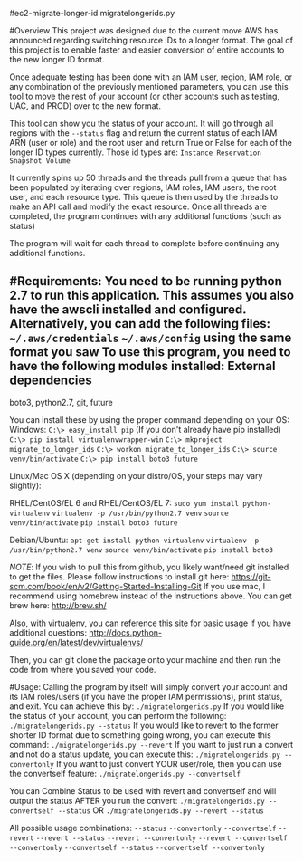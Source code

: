#ec2-migrate-longer-id
migratelongerids.py

#Overview
This project was designed due to the current move AWS has announced regarding switching resource IDs to a longer format.
The goal of this project is to enable faster and easier conversion of entire accounts to the new longer ID format.

Once adequate testing has been done with an IAM user, region, IAM role, or any combination of the previously mentioned
parameters, you can use this tool to move the rest of your account (or other accounts such as testing, UAC, and PROD)
over to the new format.

This tool can show you the status of your account. It will go through all regions with the `--status` flag and return
the current status of each IAM ARN (user or role) and the root user and return True or False for each of the longer
ID types currently. Those id types are:
`Instance
Reservation
Snapshot
Volume`

It currently spins up 50 threads and the threads pull from a queue that has been populated by iterating over regions,
IAM roles, IAM users, the root user, and each resource type. This queue is then used by the threads to make an API call
and modify the exact resource. Once all threads are completed, the program continues with any additional functions
(such as status)

The program will wait for each thread to complete before continuing any additional functions.

#Requirements:
You need to be running python 2.7 to run this application. This assumes you also have the awscli installed and
configured. Alternatively, you can add the following files:
`~/.aws/credentials`
`~/.aws/config`
using the same format you saw 
To use this program, you need to have the following modules installed:
External dependencies
---------------------

boto3, python2.7, git, future

You can install these by using the proper command depending on your OS:
Windows:
`C:\> easy_install pip` (If you don't already have pip installed)
`C:\> pip install virtualenvwrapper-win`
`C:\> mkproject migrate_to_longer_ids`
`C:\> workon migrate_to_longer_ids`
`C:\> source venv/bin/activate`
`C:\> pip install boto3 future`

Linux/Mac OS X (depending on your distro/OS, your steps may vary slightly):

RHEL/CentOS/EL 6 and RHEL/CentOS/EL 7:
`sudo yum install python-virtualenv`
`virtualenv -p /usr/bin/python2.7 venv`
`source venv/bin/activate`
`pip install boto3 future`

Debian/Ubuntu:
`apt-get install python-virtualenv`
`virtualenv -p /usr/bin/python2.7 venv`
`source venv/bin/activate`
`pip install boto3`

*NOTE*: If you wish to pull this from github, you likely want/need git installed to get the files. Please follow instructions
to install git here:
https://git-scm.com/book/en/v2/Getting-Started-Installing-Git
If you use mac, I recommend using homebrew instead of the instructions above. You can get brew here:
http://brew.sh/

Also, with virtualenv, you can reference this site for basic usage if you have additional questions:
http://docs.python-guide.org/en/latest/dev/virtualenvs/

Then, you can git clone the package onto your machine and then run the code from where you saved your code. 

#Usage:
Calling the program by itself will simply convert your account and its IAM roles/users (if you have the proper IAM permissions),
print status, and exit. You can achieve this by:
`./migratelongerids.py`
If you would like the status of your account, you can perform the following:
`./migratelongerids.py --status`
If you would like to revert to the former shorter ID format due to something going wrong, you can execute this command:
`./migratelongerids.py --revert`
If you want to just run a convert and not do a status update, you can execute this:
`./migratelongerids.py --convertonly`
If you want to just convert YOUR user/role, then you can use the convertself feature:
`./migratelongerids.py --convertself`

You can Combine Status to be used with revert and convertself and will output the status AFTER you run the convert:
`./migratelongerids.py --convertself --status` OR
`./migratelongerids.py --revert --status`

All possible usage combinations:
`--status`
`--convertonly`
`--convertself`
`--revert`
`--revert --status`
`--revert --convertonly`
`--revert --convertself --convertonly`
`--convertself --status`
`--convertself --convertonly`